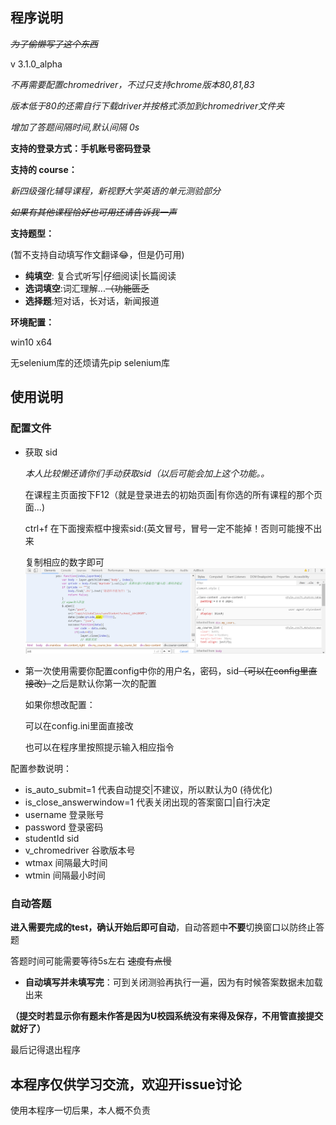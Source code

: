 ## 程序说明

~~*为了偷懒写了这个东西*~~ 

v 3.1.0_alpha

*不再需要配置chromedriver，不过只支持chrome版本80,81,83*

*版本低于80的还需自行下载driver并按格式添加到chromedriver文件夹*

*增加了答题间隔时间,默认间隔 0s*

**支持的登录方式：手机账号密码登录**

**支持的 course：**

*新四级强化辅导课程，新视野大学英语的单元测验部分*

~~*如果有其他课程恰好也可用还请告诉我一声*~~

**支持题型：**

(暂不支持自动填写作文翻译😂，但是仍可用)

* **纯填空**: 复合式听写|仔细阅读|长篇阅读
* **选词填空**:词汇理解...~~（功能匮乏~~
* **选择题**:短对话，长对话，新闻报道

**环境配置：**

win10 x64

无selenium库的还烦请先pip selenium库

## 使用说明

### 配置文件

* 获取 sid

  *本人比较懒还请你们手动获取sid（以后可能会加上这个功能。。*

  在课程主页面按下F12（就是登录进去的初始页面|有你选的所有课程的那个页面...)

  ctrl+f 在下面搜索框中搜索sid:(英文冒号，冒号一定不能掉！否则可能搜不出来

  复制相应的数字即可
  ![sid获取演示图片](https://github.com/dummerchen/hello-github/blob/master/sid%E8%8E%B7%E5%8F%96%E6%BC%94%E7%A4%BA.png)

* 第一次使用需要你配置config中你的用户名，密码，sid~~（可以在config里直接改）~~之后是默认你第一次的配置

  如果你想改配置：

  可以在config.ini里面直接改

  也可以在程序里按照提示输入相应指令

配置参数说明：

* is_auto_submit=1 代表自动提交|不建议，所以默认为0 (待优化)
* is_close_answerwindow=1 代表关闭出现的答案窗口|自行决定
* username 登录账号
* password 登录密码
* studentId sid
* v_chromedriver 谷歌版本号
* wtmax 间隔最大时间
* wtmin 间隔最小时间

### 自动答题

**进入需要完成的test，确认开始后即可自动**，自动答题中**不要**切换窗口以防终止答题

答题时间可能需要等待5s左右 ~~速度有点慢~~

* **自动填写并未填写完**：可到关闭测验再执行一遍，因为有时候答案数据未加载出来

**（提交时若显示你有题未作答是因为U校园系统没有来得及保存，不用管直接提交就好了）**

最后记得退出程序

## 本程序仅供学习交流，欢迎开issue讨论

使用本程序一切后果，本人概不负责

